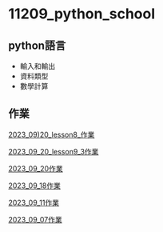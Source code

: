 # 11209_python_school
## python語言
- 輸入和輸出
- 資料類型
- 數學計算

## 作業
[2023_09)20_lesson8_作業](https://github.com/isabel112233/11209_python_school/blob/main/lesson8_%E4%BD%9C%E6%A5%AD.ipynb)

[2023_09_20_lesson9_3作業](https://github.com/isabel112233/11209_python_school/blob/main/lesson9_3%E4%BD%9C%E6%A5%AD.ipynb)

[2023_09_20作業](https://github.com/isabel112233/11209_python_school/blob/main/2023_9_20%E4%BD%9C%E6%A5%AD.ipynb)

[2023_09_18作業](https://github.com/isabel112233/11209_python_school/blob/main/lesson6_2.ipynb)

[2023_09_11作業](./2023_09_11作業/)

[2023_09_07作業](https://github.com/isabel112233/20230907lesson1)

